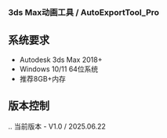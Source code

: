 
### 3ds Max动画工具 / AutoExportTool_Pro

## 系统要求

- Autodesk 3ds Max 2018+
- Windows 10/11 64位系统
- 推荐8GB+内存

## 版本控制
.. 当前版本 - V1.0 / 2025.06.22

